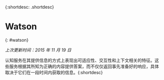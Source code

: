 {:shortdesc: .shortdesc} 

# Watson
{: #watson}

*上次更新时间：2015 年 11 月 19 日*

认知服务在其提供信息的方式上表现出可适应性、交互性和上下文相关的特征。这些服务根据其所知为正确的内容提供答案，而不仅仅返回事先准备好的响应，具体取决于它们在一段时间内获取的信息。{:shortdesc}




